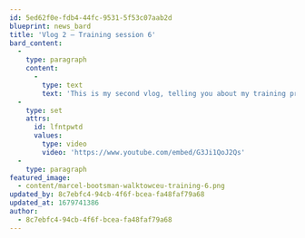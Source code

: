 ```yaml
---
id: 5ed62f0e-fdb4-44fc-9531-5f53c07aab2d
blueprint: news_bard
title: 'Vlog 2 – Training session 6'
bard_content:
  -
    type: paragraph
    content:
      -
        type: text
        text: 'This is my second vlog, telling you about my training progress, and that I’m looking for sponsors and places to sleep in Germany. Only 12 left! Oh, and if you were a sponsor, your logo and would be here.'
  -
    type: set
    attrs:
      id: lfntpwtd
      values:
        type: video
        video: 'https://www.youtube.com/embed/G3Ji1QoJ2Qs'
  -
    type: paragraph
featured_image:
  - content/marcel-bootsman-walktowceu-training-6.png
updated_by: 8c7ebfc4-94cb-4f6f-bcea-fa48faf79a68
updated_at: 1679741386
author:
  - 8c7ebfc4-94cb-4f6f-bcea-fa48faf79a68
---
```

